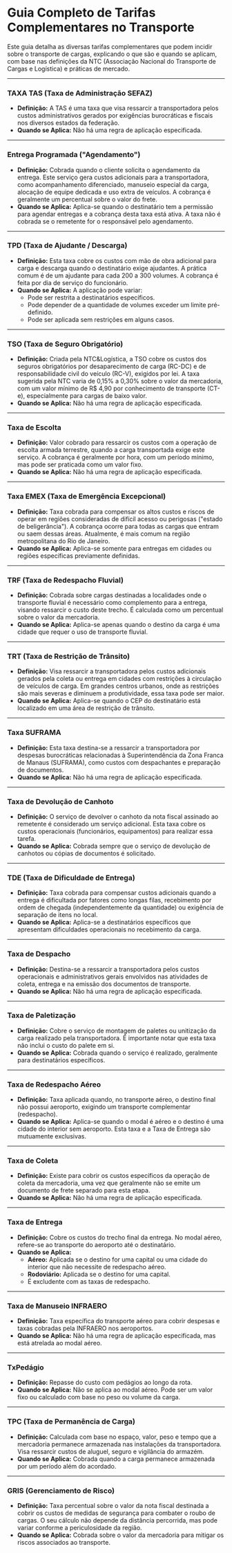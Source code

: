 # Guia Completo de Tarifas Complementares no Transporte

Este guia detalha as diversas tarifas complementares que podem incidir sobre o transporte de cargas, explicando o que são e quando se aplicam, com base nas definições da NTC (Associação Nacional do Transporte de Cargas e Logística) e práticas de mercado.

---

### **TAXA TAS (Taxa de Administração SEFAZ)**
* **Definição:** A TAS é uma taxa que visa ressarcir a transportadora pelos custos administrativos gerados por exigências burocráticas e fiscais nos diversos estados da federação.
* **Quando se Aplica:** Não há uma regra de aplicação especificada.

---

### **Entrega Programada ("Agendamento")**
* **Definição:** Cobrada quando o cliente solicita o agendamento da entrega. Este serviço gera custos adicionais para a transportadora, como acompanhamento diferenciado, manuseio especial da carga, alocação de equipe dedicada e uso extra de veículos. A cobrança é geralmente um percentual sobre o valor do frete.
* **Quando se Aplica:** Aplica-se quando o destinatário tem a permissão para agendar entregas e a cobrança desta taxa está ativa. A taxa não é cobrada se o remetente for o responsável pelo agendamento.

---

### **TPD (Taxa de Ajudante / Descarga)**
* **Definição:** Esta taxa cobre os custos com mão de obra adicional para carga e descarga quando o destinatário exige ajudantes. A prática comum é de um ajudante para cada 200 a 300 volumes. A cobrança é feita por dia de serviço do funcionário.
* **Quando se Aplica:** A aplicação pode variar:
    * Pode ser restrita a destinatários específicos.
    * Pode depender de a quantidade de volumes exceder um limite pré-definido.
    * Pode ser aplicada sem restrições em alguns casos.

---

### **TSO (Taxa de Seguro Obrigatório)**
* **Definição:** Criada pela NTC&Logística, a TSO cobre os custos dos seguros obrigatórios por desaparecimento de carga (RC-DC) e de responsabilidade civil do veículo (RC-V), exigidos por lei. A taxa sugerida pela NTC varia de 0,15% a 0,30% sobre o valor da mercadoria, com um valor mínimo de R$ 4,90 por conhecimento de transporte (CT-e), especialmente para cargas de baixo valor.
* **Quando se Aplica:** Não há uma regra de aplicação especificada.

---

### **Taxa de Escolta**
* **Definição:** Valor cobrado para ressarcir os custos com a operação de escolta armada terrestre, quando a carga transportada exige este serviço. A cobrança é geralmente por hora, com um período mínimo, mas pode ser praticada como um valor fixo.
* **Quando se Aplica:** Não há uma regra de aplicação especificada.

---

### **Taxa EMEX (Taxa de Emergência Excepcional)**
* **Definição:** Taxa cobrada para compensar os altos custos e riscos de operar em regiões consideradas de difícil acesso ou perigosas ("estado de beligerância"). A cobrança ocorre para todas as cargas que entram ou saem dessas áreas. Atualmente, é mais comum na região metropolitana do Rio de Janeiro.
* **Quando se Aplica:** Aplica-se somente para entregas em cidades ou regiões específicas previamente definidas.

---

### **TRF (Taxa de Redespacho Fluvial)**
* **Definição:** Cobrada sobre cargas destinadas a localidades onde o transporte fluvial é necessário como complemento para a entrega, visando ressarcir o custo deste trecho. É calculada como um percentual sobre o valor da mercadoria.
* **Quando se Aplica:** Aplica-se apenas quando o destino da carga é uma cidade que requer o uso de transporte fluvial.

---

### **TRT (Taxa de Restrição de Trânsito)**
* **Definição:** Visa ressarcir a transportadora pelos custos adicionais gerados pela coleta ou entrega em cidades com restrições à circulação de veículos de carga. Em grandes centros urbanos, onde as restrições são mais severas e diminuem a produtividade, essa taxa pode ser maior.
* **Quando se Aplica:** Aplica-se quando o CEP do destinatário está localizado em uma área de restrição de trânsito.

---

### **Taxa SUFRAMA**
* **Definição:** Esta taxa destina-se a ressarcir a transportadora por despesas burocráticas relacionadas à Superintendência da Zona Franca de Manaus (SUFRAMA), como custos com despachantes e preparação de documentos.
* **Quando se Aplica:** Não há uma regra de aplicação especificada.

---

### **Taxa de Devolução de Canhoto**
* **Definição:** O serviço de devolver o canhoto da nota fiscal assinado ao remetente é considerado um serviço adicional. Esta taxa cobre os custos operacionais (funcionários, equipamentos) para realizar essa tarefa.
* **Quando se Aplica:** Cobrada sempre que o serviço de devolução de canhotos ou cópias de documentos é solicitado.

---

### **TDE (Taxa de Dificuldade de Entrega)**
* **Definição:** Taxa cobrada para compensar custos adicionais quando a entrega é dificultada por fatores como longas filas, recebimento por ordem de chegada (independentemente da quantidade) ou exigência de separação de itens no local.
* **Quando se Aplica:** Aplica-se a destinatários específicos que apresentam dificuldades operacionais no recebimento da carga.

---

### **Taxa de Despacho**
* **Definição:** Destina-se a ressarcir a transportadora pelos custos operacionais e administrativos gerais envolvidos nas atividades de coleta, entrega e na emissão dos documentos de transporte.
* **Quando se Aplica:** Não há uma regra de aplicação especificada.

---

### **Taxa de Paletização**
* **Definição:** Cobre o serviço de montagem de paletes ou unitização da carga realizado pela transportadora. É importante notar que esta taxa não inclui o custo do palete em si.
* **Quando se Aplica:** Cobrada quando o serviço é realizado, geralmente para destinatários específicos.

---

### **Taxa de Redespacho Aéreo**
* **Definição:** Taxa aplicada quando, no transporte aéreo, o destino final não possui aeroporto, exigindo um transporte complementar (redespacho).
* **Quando se Aplica:** Aplica-se quando o modal é aéreo e o destino é uma cidade do interior sem aeroporto. Esta taxa e a Taxa de Entrega são mutuamente exclusivas.

---

### **Taxa de Coleta**
* **Definição:** Existe para cobrir os custos específicos da operação de coleta da mercadoria, uma vez que geralmente não se emite um documento de frete separado para esta etapa.
* **Quando se Aplica:** Não há uma regra de aplicação especificada.

---

### **Taxa de Entrega**
* **Definição:** Cobre os custos do trecho final da entrega. No modal aéreo, refere-se ao transporte do aeroporto até o destinatário.
* **Quando se Aplica:**
    * **Aéreo:** Aplicada se o destino for uma capital ou uma cidade do interior que não necessite de redespacho aéreo.
    * **Rodoviário:** Aplicada se o destino for uma capital.
    * É excludente com as taxas de redespacho.

---

### **Taxa de Manuseio INFRAERO**
* **Definição:** Taxa específica do transporte aéreo para cobrir despesas e taxas cobradas pela INFRAERO nos aeroportos.
* **Quando se Aplica:** Não há uma regra de aplicação especificada, mas está atrelada ao modal aéreo.

---

### **TxPedágio**
* **Definição:** Repasse do custo com pedágios ao longo da rota.
* **Quando se Aplica:** Não se aplica ao modal aéreo. Pode ser um valor fixo ou calculado com base no peso ou volume da carga.

---

### **TPC (Taxa de Permanência de Carga)**
* **Definição:** Calculada com base no espaço, valor, peso e tempo que a mercadoria permanece armazenada nas instalações da transportadora. Visa ressarcir custos de aluguel, seguro e vigilância do armazém.
* **Quando se Aplica:** Cobrada quando a carga permanece armazenada por um período além do acordado.

---

### **GRIS (Gerenciamento de Risco)**
* **Definição:** Taxa percentual sobre o valor da nota fiscal destinada a cobrir os custos de medidas de segurança para combater o roubo de cargas. O seu cálculo não depende da distância percorrida, mas pode variar conforme a periculosidade da região.
* **Quando se Aplica:** Cobrada sobre o valor da mercadoria para mitigar os riscos associados ao transporte.